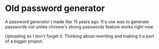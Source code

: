 # Old password generator 

A password generator I made like 15 years ago. It's use was to generate passwords not unlike chrome's strong passwords feature works right now.

Uploading so I don't forget it. Thinking about rewriting and making it a part of a bigger project.
